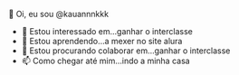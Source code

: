 👋 Oi, eu sou @kauannnkkk
- 👀 Estou interessado em...ganhar o interclasse
- 🌱 Estou aprendendo...a mexer no site alura
- 💞️ Estou procurando colaborar em...ganhar o interclasse
- 📫 Como chegar até mim...indo a minha casa
<!---
kauannnkkk/kauannnkkk is a ✨ special ✨ repository because its `README.md` (this file) appears on your GitHub profile.
You can click the Preview link to take a look at your changes.
--->
